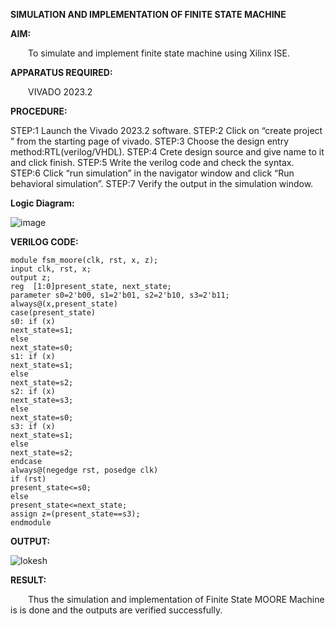 **SIMULATION AND IMPLEMENTATION OF FINITE STATE MACHINE**

**AIM:**

  To simulate and implement finite state machine using Xilinx ISE.

**APPARATUS REQUIRED:**

  VIVADO 2023.2

**PROCEDURE:**

STEP:1 Launch the Vivado 2023.2 software.
STEP:2 Click on “create project ” from the starting page of vivado.
STEP:3 Choose the design entry method:RTL(verilog/VHDL).
STEP:4 Crete design source and give name to it and click finish.
STEP:5 Write the verilog code and check the syntax.
STEP:6 Click “run simulation” in the navigator window and click “Run behavioral simulation”.
STEP:7 Verify the output in the simulation window.

**Logic Diagram:**

![image](https://github.com/navaneethans/VLSI-LAB-EXP-5/assets/6987778/34ec5d63-2b3b-4511-81ef-99f4572d5869)

**VERILOG CODE:**
```
module fsm_moore(clk, rst, x, z);
input clk, rst, x;
output z;
reg  [1:0]present_state, next_state; 
parameter s0=2'b00, s1=2'b01, s2=2'b10, s3=2'b11;
always@(x,present_state)
case(present_state)
s0: if (x)
next_state=s1;
else
next_state=s0;
s1: if (x)
next_state=s1;
else
next_state=s2;
s2: if (x)
next_state=s3;
else
next_state=s0;
s3: if (x)
next_state=s1;
else
next_state=s2;
endcase
always@(negedge rst, posedge clk)
if (rst)
present_state<=s0;
else
present_state<=next_state;
assign z=(present_state==s3);
endmodule
```
**OUTPUT:**

![lokesh](https://github.com/Lokeshmb005/VLSI-LAB-EXP-5/assets/159941167/23d1dabc-25e6-4f85-96e8-18a606dfb506)


**RESULT:**

  Thus the simulation and implementation of Finite State MOORE Machine is is done and the outputs are verified successfully.
